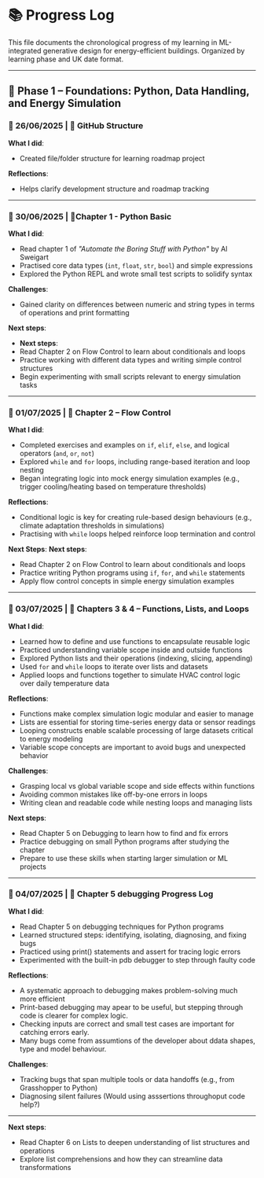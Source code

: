 # 📚 Progress Log

This file documents the chronological progress of my learning in ML-integrated generative design for energy-efficient buildings. Organized by learning phase and UK date format.

---

## 🧱 Phase 1 – Foundations: Python, Data Handling, and Energy Simulation


### 📆 26/06/2025 | 🔧 GitHub Structure
**What I did**:
- Created file/folder structure for learning roadmap project  

**Reflections**:
- Helps clarify development structure and roadmap tracking

---

### 📆 30/06/2025 | 📘Chapter 1 - Python Basic
**What I did**:
- Read chapter 1 of *"Automate the Boring Stuff with Python"* by Al Sweigart   
- Practised core data types (`int`, `float`, `str`, `bool`) and simple expressions  
- Explored the Python REPL and wrote small test scripts to solidify syntax

**Challenges**:
- Gained clarity on differences between numeric and string types in terms of operations and print formatting

**Next steps**:
- **Next steps**:
- Read Chapter 2 on Flow Control to learn about conditionals and loops  
- Practice working with different data types and writing simple control structures  
- Begin experimenting with small scripts relevant to energy simulation tasks 

--- 

### 📆 01/07/2025 | 🔁 Chapter 2 – Flow Control

**What I did**:
- Completed exercises and examples on `if`, `elif`, `else`, and logical operators (`and`, `or`, `not`)  
- Explored `while` and `for` loops, including range-based iteration and loop nesting  
- Began integrating logic into mock energy simulation examples (e.g., trigger cooling/heating based on temperature thresholds)

**Reflections**:
- Conditional logic is key for creating rule-based design behaviours (e.g., climate adaptation thresholds in simulations)
- Practising with `while` loops helped reinforce loop termination and control

**Next Steps**:
**Next steps**:
- Read Chapter 2 on Flow Control to learn about conditionals and loops  
- Practice writing Python programs using `if`, `for`, and `while` statements  
- Apply flow control concepts in simple energy simulation examples 

---

### 📆 03/07/2025 | 📘 Chapters 3 & 4 – Functions, Lists, and Loops

**What I did**:
- Learned how to define and use functions to encapsulate reusable logic
- Practiced understanding variable scope inside and outside functions
- Explored Python lists and their operations (indexing, slicing, appending)
- Used `for` and `while` loops to iterate over lists and datasets
- Applied loops and functions together to simulate HVAC control logic over daily temperature data

**Reflections**:
- Functions make complex simulation logic modular and easier to manage
- Lists are essential for storing time-series energy data or sensor readings
- Looping constructs enable scalable processing of large datasets critical to energy modeling
- Variable scope concepts are important to avoid bugs and unexpected behavior

**Challenges**:
- Grasping local vs global variable scope and side effects within functions
- Avoiding common mistakes like off-by-one errors in loops
- Writing clean and readable code while nesting loops and managing lists

**Next steps**:
- Read Chapter 5 on Debugging to learn how to find and fix errors  
- Practice debugging on small Python programs after studying the chapter  
- Prepare to use these skills when starting larger simulation or ML projects

---

### 📆 04/07/2025 | 📘 Chapter 5 debugging Progress Log

**What I did**:
- Read Chapter 5 on debugging techniques for Python programs
- Learned structured steps: identifying, isolating, diagnosing, and fixing bugs
- Practiced using print() statements and assert for tracing logic errors
- Experimented with the built-in pdb debugger to step through faulty code

**Reflections**:
- A systematic approach to debugging makes problem-solving much more efficient
- Print-based debugging may apear to be useful, but stepping through code is clearer for complex logic.
- Checking inputs are correct and small test cases are important for catching errors early.
- Many bugs come from assumtions of the developer about ddata shapes, type and model behaviour.

**Challenges**:
- Tracking bugs that span multiple tools or data handoffs (e.g., from Grasshopper to Python)
- Diagnosing silent failures (Would using asssertions throughoput code help?)

---

**Next steps**:
- Read Chapter 6 on Lists to deepen understanding of list structures and operations
- Explore list comprehensions and how they can streamline data transformations
